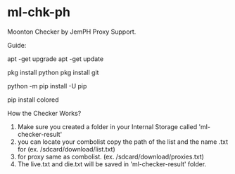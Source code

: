 # ml-chk-ph
Moonton Checker by JemPH Proxy Support.


Guide:

apt -get upgrade
apt -get update

pkg install python
pkg install git

python -m pip install -U pip

pip install colored

How the Checker Works?
1. Make sure you created a folder in your Internal Storage called 'ml-checker-result'
2. you can locate your combolist copy the path of the list and the name .txt for (ex. /sdcard/download/list.txt)
3. for proxy same as combolist. (ex. /sdcard/download/proxies.txt)
4. The live.txt and die.txt will be saved in 'ml-checker-result' folder.

